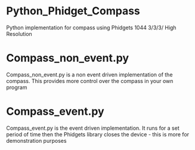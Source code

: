 # Python_Phidget_Compass
Python implementation for compass using Phidgets 1044 3/3/3/ High Resolution

# Compass_non_event.py
 Compass_non_event.py is a non event driven implementation of the compass. This provides more
 control over the compass in your own program
# Compass_event.py
 Compass_event.py is the event driven implementation. It runs for a set period of time then the 
 Phidgets library closes the device - this is more for demonstration purposes
